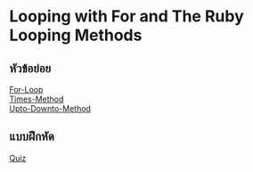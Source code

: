 # Looping with For and The Ruby Looping Methods

## หัวข้อย่อย
[For-Loop](https://github.com/soonklang/Ruby_tutorial/blob/main/16-looping-with-for-and-the-ruby-looping-methods/ruby-for-loop.md)
<br>
[Times-Method](https://github.com/soonklang/Ruby_tutorial/blob/main/16-looping-with-for-and-the-ruby-looping-methods/ruby-times-method.md)
<br>
[Upto-Downto-Method](https://github.com/soonklang/Ruby_tutorial/blob/main/16-looping-with-for-and-the-ruby-looping-methods/ruby-upto-and-downto-method.md)

## แบบฝึกหัด
[Quiz](https://github.com/soonklang/Ruby_tutorial/edit/main/16-looping-with-for-and-the-ruby-looping-methods/Quiz.md)
